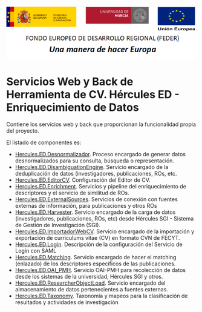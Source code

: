 ![](../Docs/media/CabeceraDocumentosMD.png)

# Servicios Web y Back de Herramienta de CV. Hércules ED - Enriquecimiento de Datos

Contiene los servicios web y back que proporcionan la funcionalidad propia del proyecto.

El listado de componentes es:

- [Hercules.ED.Desnormalizador](./Hercules.ED.Desnormalizador). Proceso encargado de generar datos desnormalizados para su consulta, búsqueda o representación.
- [Hercules.ED.DisambiguationEngine](./Hercules.ED.DisambiguationEngine). Servicio encargado de la deduplicación de datos (investigadores, publicaciones, ROs, etc.
- [Hercules.ED.EditorCV](./Hercules.ED.EditorCV). Configuración del Editor de CV.
- [Hercules.ED.Enrichment](./Hercules.ED.Enrichment). Servicios y pipeline del enriquecimiento de descriptores y el servicio de similitud de ROs.
- [Hercules.ED.ExternalSources](./Hercules.ED.ExternalSources). Servicios de conexión con fuentes externas de información, para publicaciones y otros ROs
- [Hercules.ED.Harvester](./Hercules.ED.Harvester). Servicio encargado de la carga de datos (investigadores, publicaciones, ROs, etc) desde Hércules SGI - Sistema de Gestión de Investigación (SGI).
- [Hercules.ED.ImportadorWebCV](./Hercules.ED.ImportadorWebCV). Servicio encargado de la importación y exportación de curriculums vitae (CV) en formato CVN de FECYT.
- [Hercules.ED.Login](./Hercules.ED.Login). Descripción de la configuración del Servicio de Login con SAML
- [Hercules.ED.Matching](./Hercules.ED.Matching). Servicio encargado de hacer el matching (enlazado) de los descriptores específicos de las publicaciones.
- [Hercules.ED.OAI_PMH](./Hercules.ED.OAI_PMH). Servicio OAI-PMH para recolección de datos desde los sistemas de la universidad, Hércules SGI y otros.
- [Hercules.ED.ResearcherObjectLoad](./Hercules.ED.ResearcherObjectLoad). Servicio encargado del almacenamiento de datos pertenecientes a fuentes externas.
- [Hercules.ED.Taxonomy](./Hercules.ED.Taxonomy). Taxonomía y mapeos para la clasificación de resultados y actividades de investigación
